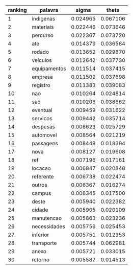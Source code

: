 | ranking | palavra | sigma | theta |
| --- | --- | --- | --- |
| 1 | indigenas | 0.024965 | 0.067106 |
| 2 | materiais | 0.022446 | 0.073646 |
| 3 | percurso | 0.022367 | 0.073720 |
| 4 | ate | 0.014379 | 0.036584 |
| 5 | rodado | 0.013652 | 0.029870 |
| 6 | veiculos | 0.012642 | 0.037730 |
| 7 | equipamentos | 0.011514 | 0.037415 |
| 8 | empresa | 0.011509 | 0.037698 |
| 9 | registro | 0.011383 | 0.039083 |
| 10 | nao | 0.010264 | 0.024814 |
| 11 | sao | 0.010206 | 0.038662 |
| 12 | eventual | 0.009459 | 0.031622 |
| 13 | servicos | 0.009442 | 0.035714 |
| 14 | despesas | 0.008623 | 0.025729 |
| 15 | automovel | 0.008564 | 0.021219 |
| 16 | passagens | 0.008449 | 0.018394 |
| 17 | nova | 0.008127 | 0.019608 |
| 18 | ref | 0.007196 | 0.017161 |
| 19 | locacao | 0.006847 | 0.020848 |
| 20 | referente | 0.006738 | 0.022474 |
| 21 | outros | 0.006367 | 0.016274 |
| 22 | campus | 0.006345 | 0.017500 |
| 23 | deste | 0.005940 | 0.022382 |
| 24 | cidade | 0.005905 | 0.020109 |
| 25 | manutencao | 0.005863 | 0.023236 |
| 26 | necessidades | 0.005759 | 0.025453 |
| 27 | inferior | 0.005751 | 0.012353 |
| 28 | transporte | 0.005744 | 0.062981 |
| 29 | anexo | 0.005721 | 0.033015 |
| 30 | retorno | 0.005587 | 0.014513 |
